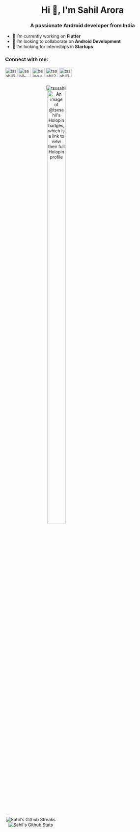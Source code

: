 <h1 align="center">Hi 👋, I'm Sahil Arora</h1>
<h3 align="center">A passionate Android developer from India</h3>
  
- 🔭 I’m currently working on **Flutter**
- 👯 I’m looking to collaborate on **Android Development**
- 🤝 I’m looking for internships in **Startups**

<h3 align="left">Connect with me:</h3>
<p align="left">
<a href="https://twitter.com/tssahil2001" target="blank"><img align="center" src="https://raw.githubusercontent.com/rahuldkjain/github-profile-readme-generator/master/src/images/icons/Social/twitter.svg" alt="tssahil2001" height="30" width="40" /></a>
<a href="https://linkedin.com/in/sahil-arora-472415209" target="blank"><img align="center" src="https://raw.githubusercontent.com/rahuldkjain/github-profile-readme-generator/master/src/images/icons/Social/linked-in-alt.svg" alt="sahil-arora-472415209" height="30" width="40" /></a>
<a href="https://instagram.com/being.sahil23" target="blank"><img align="center" src="https://raw.githubusercontent.com/rahuldkjain/github-profile-readme-generator/master/src/images/icons/Social/instagram.svg" alt="being.sahil23" height="30" width="40" /></a>
<a href="https://www.leetcode.com/tssahil2001" target="blank"><img align="center" src="https://raw.githubusercontent.com/rahuldkjain/github-profile-readme-generator/master/src/images/icons/Social/leet-code.svg" alt="tssahil2001" height="30" width="40" /></a>
<a href="https://auth.geeksforgeeks.org/user/tssahil2001" target="blank"><img align="center" src="https://raw.githubusercontent.com/rahuldkjain/github-profile-readme-generator/master/src/images/icons/Social/geeks-for-geeks.svg" alt="tssahil2001" height="30" width="40" /></a>
</p>


<div style="width: 100%; text-align: center;">
    <div style="width: 33%; display: inline-block; vertical-align: top;">
        <p>
            <img src="https://github-readme-stats.vercel.app/api/top-langs?username=tsxsahil&show_icons=true&locale=en&layout=compact" alt="tsxsahil" />
          <img src="https://holopin.me/tsxsahil" alt="An image of @tsxsahil's Holopin badges, which is a link to view their full Holopin profile" style="width: 60%; height: auto;">
        </p>
    </div>
    <div style="width: 33%; display: inline-block; vertical-align: top;">
        <p align="center"></p>
    </div>
    <div style="width: 33%;  vertical-align: top;">
        <img alt="Sahil's Github Streaks" src="https://github-readme-streak-stats.herokuapp.com?user=TSxSAHIL&theme=dark&card_width=400">
        <img alt="Sahil's Github Stats" src="https://denvercoder1-github-readme-stats.vercel.app/api?username=TSxSAHIL&show_icons=true&count_private=true&theme=radical&hide_border=true&bg_color=1F222E&title_color=F85D7F&icon_color=F8D866&card_width=400">
    </div>
</div>








